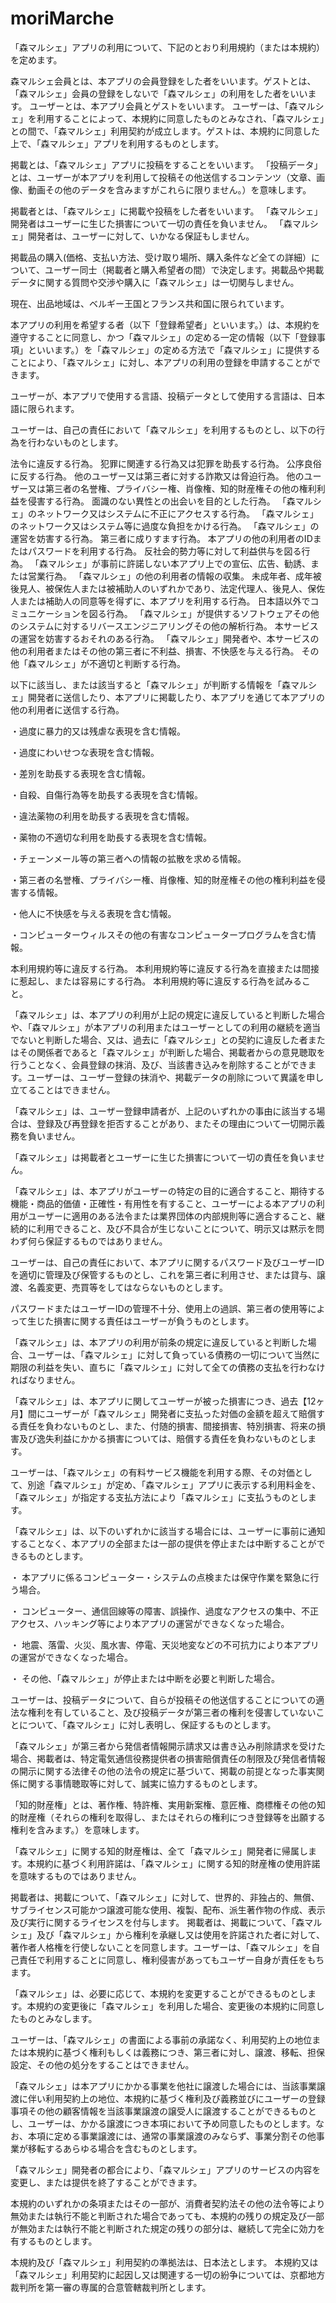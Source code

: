 # moriMarche
「森マルシェ」アプリの利用について、下記のとおり利用規約（または本規約）を定めます。

森マルシェ会員とは、本アプリの会員登録をした者をいいます。ゲストとは、「森マルシェ」会員の登録をしないで「森マルシェ」の利用をした者をいいます。
ユーザーとは、本アプリ会員とゲストをいいます。
ユーザーは、「森マルシェ」を利用することによって、本規約に同意したものとみなされ、「森マルシェ」との間で、「森マルシェ」利用契約が成立します。ゲストは、本規約に同意した上で、「森マルシェ」アプリを利用するものとします。

掲載とは、「森マルシェ」アプリに投稿をすることをいいます。
「投稿データ」とは、ユーザーが本アプリを利用して投稿その他送信するコンテンツ（文章、画像、動画その他のデータを含みますがこれらに限りません。）を意味します。

掲載者とは、「森マルシェ」に掲載や投稿をした者をいいます。
「森マルシェ」開発者はユーザーに生じた損害について一切の責任を負いません。
「森マルシェ」開発者は、ユーザーに対して、いかなる保証もしません。

掲載品の購入(価格、支払い方法、受け取り場所、購入条件など全ての詳細）について、ユーザー同士（掲載者と購入希望者の間）で決定します。掲載品や掲載データに関する質問や交渉や購入に「森マルシェ」は一切関与しません。

現在、出品地域は、ベルギー王国とフランス共和国に限られています。

本アプリの利用を希望する者（以下「登録希望者」といいます。）は、本規約を遵守することに同意し、かつ「森マルシェ」の定める一定の情報（以下「登録事項」といいます。）を「森マルシェ」の定める方法で「森マルシェ」に提供することにより、「森マルシェ」に対し、本アプリの利用の登録を申請することができます。


ユーザーが、本アプリで使用する言語、投稿データとして使用する言語は、日本語に限られます。

ユーザーは、自己の責任において「森マルシェ」を利用するものとし、以下の行為を行わないものとします。

法令に違反する行為。
犯罪に関連する行為又は犯罪を助長する行為。
公序良俗に反する行為。
他のユーザー又は第三者に対する詐欺又は脅迫行為。
他のユーザー又は第三者の名誉権、プライバシー権、肖像権、知的財産権その他の権利利益を侵害する行為。
面識のない異性との出会いを目的とした行為。
「森マルシェ」のネットワーク又はシステムに不正にアクセスする行為。
「森マルシェ」のネットワーク又はシステム等に過度な負担をかける行為。
「森マルシェ」の運営を妨害する行為。
第三者に成りすます行為。
本アプリの他の利用者のIDまたはパスワードを利用する行為。
反社会的勢力等に対して利益供与を図る行為。
「森マルシェ」が事前に許諾しない本アプリ上での宣伝、広告、勧誘、または営業行為。
「森マルシェ」の他の利用者の情報の収集。
未成年者、成年被後見人、被保佐人または被補助人のいずれかであり、法定代理人、後見人、保佐人または補助人の同意等を得ずに、本アプリを利用する行為。
日本語以外でコミュニケーションを図る行為。
「森マルシェ」が提供するソフトウェアその他のシステムに対するリバースエンジニアリングその他の解析行為。
本サービスの運営を妨害するおそれのある行為。
「森マルシェ」開発者や、本サービスの他の利用者またはその他の第三者に不利益、損害、不快感を与える行為。
その他「森マルシェ」が不適切と判断する行為。


以下に該当し、または該当すると「森マルシェ」が判断する情報を「森マルシェ」開発者に送信したり、本アプリに掲載したり、本アプリを通じて本アプリの他の利用者に送信する行為。 

・過度に暴力的又は残虐な表現を含む情報。

・過度にわいせつな表現を含む情報。

・差別を助長する表現を含む情報。

・自殺、自傷行為等を助長する表現を含む情報。

・違法薬物の利用を助長する表現を含む情報。

・薬物の不適切な利用を助長する表現を含む情報。

・チェーンメール等の第三者への情報の拡散を求める情報。

・第三者の名誉権、プライバシー権、肖像権、知的財産権その他の権利利益を侵害する情報。

・他人に不快感を与える表現を含む情報。

・コンピューターウィルスその他の有害なコンピュータープログラムを含む情報。

本利用規約等に違反する行為。
本利用規約等に違反する行為を直接または間接に惹起し、または容易にする行為。
本利用規約等に違反する行為を試みること。


「森マルシェ」は、本アプリの利用が上記の規定に違反していると判断した場合や、「森マルシェ」が本アプリの利用またはユーザーとしての利用の継続を適当でないと判断した場合、又は、過去に「森マルシェ」との契約に違反した者またはその関係者であると「森マルシェ」が判断した場合、掲載者からの意見聴取を行うことなく、会員登録の抹消、及び、当該書き込みを削除することができます。ユーザーは、ユーザー登録の抹消や、掲載データの削除について異議を申し立てることはできません。

「森マルシェ」は、ユーザー登録申請者が、上記のいずれかの事由に該当する場合は、登録及び再登録を拒否することがあり、またその理由について一切開示義務を負いません。

「森マルシェ」は掲載者とユーザーに生じた損害について一切の責任を負いません。

「森マルシェ」は、本アプリがユーザーの特定の目的に適合すること、期待する機能・商品的価値・正確性・有用性を有すること、ユーザーによる本アプリの利用がユーザーに適用のある法令または業界団体の内部規則等に適合すること、継続的に利用できること、及び不具合が生じないことについて、明示又は黙示を問わず何ら保証するものではありません。

ユーザーは、自己の責任において、本アプリに関するパスワード及びユーザーIDを適切に管理及び保管するものとし、これを第三者に利用させ、または貸与、譲渡、名義変更、売買等をしてはならないものとします。

パスワードまたはユーザーIDの管理不十分、使用上の過誤、第三者の使用等によって生じた損害に関する責任はユーザーが負うものとします。

「森マルシェ」は、本アプリの利用が前条の規定に違反していると判断した場合、ユーザーは、「森マルシェ」に対して負っている債務の一切について当然に期限の利益を失い、直ちに「森マルシェ」に対して全ての債務の支払を行わなければなりません。

「森マルシェ」は、本アプリに関してユーザーが被った損害につき、過去【12ヶ月】間にユーザーが「森マルシェ」開発者に支払った対価の金額を超えて賠償する責任を負わないものとし、また、付随的損害、間接損害、特別損害、将来の損害及び逸失利益にかかる損害については、賠償する責任を負わないものとします。


ユーザーは、「森マルシェ」の有料サービス機能を利用する際、その対価として、別途「森マルシェ」が定め、「森マルシェ」アプリに表示する利用料金を、「森マルシェ」が指定する支払方法により「森マルシェ」に支払うものとします。

「森マルシェ」は、以下のいずれかに該当する場合には、ユーザーに事前に通知することなく、本アプリの全部または一部の提供を停止または中断することができるものとします。

・ 本アプリに係るコンピューター・システムの点検または保守作業を緊急に行う場合。

・ コンピューター、通信回線等の障害、誤操作、過度なアクセスの集中、不正アクセス、ハッキング等により本アプリの運営ができなくなった場合。

・ 地震、落雷、火災、風水害、停電、天災地変などの不可抗力により本アプリの運営ができなくなった場合。

・ その他、「森マルシェ」が停止または中断を必要と判断した場合。


ユーザーは、投稿データについて、自らが投稿その他送信することについての適法な権利を有していること、及び投稿データが第三者の権利を侵害していないことについて、「森マルシェ」に対し表明し、保証するものとします。

「森マルシェ」が第三者から発信者情報開示請求又は書き込み削除請求を受けた場合、掲載者は、特定電気通信役務提供者の損害賠償責任の制限及び発信者情報の開示に関する法律その他の法令の規定に基づいて、掲載の前提となった事実関係に関する事情聴取等に対して、誠実に協力するものとします。

「知的財産権」とは、著作権、特許権、実用新案権、意匠権、商標権その他の知的財産権（それらの権利を取得し、またはそれらの権利につき登録等を出願する権利を含みます。）を意味します。

「森マルシェ」に関する知的財産権は、全て「森マルシェ」開発者に帰属します。本規約に基づく利用許諾は、「森マルシェ」に関する知的財産権の使用許諾を意味するものではありません。

掲載者は、掲載について、「森マルシェ」に対して、世界的、非独占的、無償、サブライセンス可能かつ譲渡可能な使用、複製、配布、派生著作物の作成、表示及び実行に関するライセンスを付与します。
掲載者は、掲載について、「森マルシェ」及び「森マルシェ」から権利を承継し又は使用を許諾された者に対して、著作者人格権を行使しないことを同意します。ユーザーは、「森マルシェ」を自己責任で利用することに同意し、権利侵害があってもユーザー自身が責任をもちます。

「森マルシェ」は、必要に応じて、本規約を変更することができるものとします。本規約の変更後に「森マルシェ」を利用した場合、変更後の本規約に同意したものとみなします。

ユーザーは、「森マルシェ」の書面による事前の承諾なく、利用契約上の地位または本規約に基づく権利もしくは義務につき、第三者に対し、譲渡、移転、担保設定、その他の処分をすることはできません。

「森マルシェ」は本アプリにかかる事業を他社に譲渡した場合には、当該事業譲渡に伴い利用契約上の地位、本規約に基づく権利及び義務並びにユーザーの登録事項その他の顧客情報を当該事業譲渡の譲受人に譲渡することができるものとし、ユーザーは、かかる譲渡につき本項において予め同意したものとします。なお、本項に定める事業譲渡には、通常の事業譲渡のみならず、事業分割その他事業が移転するあらゆる場合を含むものとします。

「森マルシェ」開発者の都合により、「森マルシェ」アプリのサービスの内容を変更し、または提供を終了することができます。

本規約のいずれかの条項またはその一部が、消費者契約法その他の法令等により無効または執行不能と判断された場合であっても、本規約の残りの規定及び一部が無効または執行不能と判断された規定の残りの部分は、継続して完全に効力を有するものとします。

本規約及び「森マルシェ」利用契約の準拠法は、日本法とします。
本規約又は「森マルシェ」利用契約に起因し又は関連する一切の紛争については、京都地方裁判所を第一審の専属的合意管轄裁判所とします。
